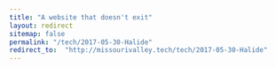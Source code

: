 ```yaml
---
title: "A website that doesn't exit"
layout: redirect
sitemap: false
permalink: "/tech/2017-05-30-Halide"
redirect_to:  "http://missourivalley.tech/tech/2017-05-30-Halide"
---
```

